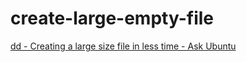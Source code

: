 # create-large-empty-file

[dd - Creating a large size file in less time - Ask Ubuntu](https://askubuntu.com/questions/506910/creating-a-large-size-file-in-less-time)
